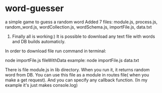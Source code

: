 # word-guesser
a simple game to guess a random word
Added 7 files:
module.js, process.js, random_word.js, wordCollection.js, wordSchema.js, importFile.js, data.txt
1. Finally all is working:)
It is possible to download any text file with words and DB builds automaticly.

In order to download file run command in terminal:

node importFile.js fileWithData
example: node importFile.js data.txt

There is file  module.js in lib directory. When you run it, it returns random word from DB.
You can use this file as a module in routes file( when you make a get request). And you can specify
any callback function. (In my example it's just makes console.log)

